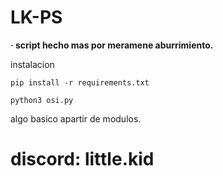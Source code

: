 # LK-PS

**· script hecho mas por meramene aburrimiento.**

instalacion

```
pip install -r requirements.txt
```
```
python3 osi.py
```
algo basico apartir de modulos.
# discord: little.kid

